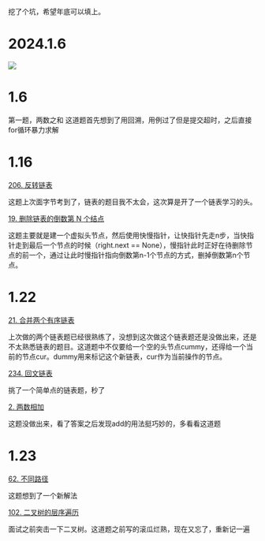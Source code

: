 挖了个坑，希望年底可以填上。

# 2024.1.6

[![](http://panpan.dapanna.cn//image-20240106205814268.png)](https://leetcode.cn/problem-list/2cktkvj/?page=1)

# 1.6
第一题，两数之和
这道题首先想到了用回溯，用例过了但是提交超时，之后直接for循环暴力求解

# 1.16

[206. 反转链表](https://leetcode.cn/problems/reverse-linked-list?envType=featured-list&envId=2cktkvj?envType=featured-list&envId=2cktkvj)

这题上次面字节考到了，链表的题目我不太会，这次算是开了一个链表学习的头。

[19. 删除链表的倒数第 N 个结点](https://leetcode.cn/problems/remove-nth-node-from-end-of-list?envType=featured-list&envId=2cktkvj?envType=featured-list&envId=2cktkvj)

这题主要就是建一个虚拟头节点，然后使用快慢指针，让快指针先走n步，当快指针走到最后一个节点的时候（right.next == None），慢指针此时正好在待删除节点的前一个，通过让此时慢指针指向倒数第n-1个节点的方式，删掉倒数第n个节点。

# 1.22

[21. 合并两个有序链表](https://leetcode.cn/problems/merge-two-sorted-lists?envType=featured-list&envId=2cktkvj?envType=featured-list&envId=2cktkvj)

上次做的两个链表题已经很熟练了，没想到这次做这个链表题还是没做出来，还是不太熟悉链表的题目。这道题中不仅要给一个空的头节点cummy，还得给一个当前的节点cur。dummy用来标记这个新链表，cur作为当前操作的节点。

[234. 回文链表](https://leetcode.cn/problems/palindrome-linked-list?envType=featured-list&envId=2cktkvj?envType=featured-list&envId=2cktkvj)

挑了一个简单点的链表题，秒了

[2. 两数相加](https://leetcode.cn/problems/add-two-numbers?envType=featured-list&envId=2cktkvj?envType=featured-list&envId=2cktkvj)

这题没做出来，看了答案之后发现add的用法挺巧妙的，多看看这道题

# 1.23

[62. 不同路径](https://leetcode.cn/problems/unique-paths/)

这题想到了一个新解法

[102. 二叉树的层序遍历](https://leetcode.cn/problems/binary-tree-level-order-traversal?envType=featured-list&envId=2cktkvj?envType=featured-list&envId=2cktkvj)

面试之前突击一下二叉树。这道题之前写的滚瓜烂熟，现在又忘了，重新记一遍
